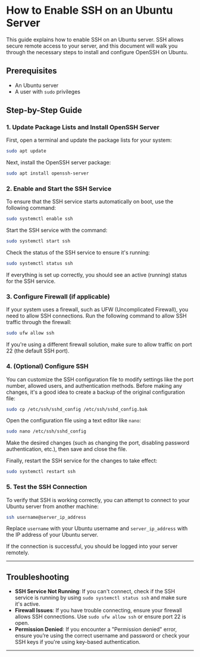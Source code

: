 # How to Enable SSH on an Ubuntu Server

This guide explains how to enable SSH on an Ubuntu server. SSH allows secure remote access to your server, and this document will walk you through the necessary steps to install and configure OpenSSH on Ubuntu.

## Prerequisites

- An Ubuntu server
- A user with `sudo` privileges

## Step-by-Step Guide

### 1. Update Package Lists and Install OpenSSH Server

First, open a terminal and update the package lists for your system:



```bash
sudo apt update
```

Next, install the OpenSSH server package:

```bash
sudo apt install openssh-server
```

### 2. Enable and Start the SSH Service

To ensure that the SSH service starts automatically on boot, use the following command:

```bash
sudo systemctl enable ssh
```

Start the SSH service with the command:

```bash
sudo systemctl start ssh
```

Check the status of the SSH service to ensure it's running:

```bash
sudo systemctl status ssh
```

If everything is set up correctly, you should see an active (running) status for the SSH service.

### 3. Configure Firewall (if applicable)

If your system uses a firewall, such as UFW (Uncomplicated Firewall), you need to allow SSH connections. Run the following command to allow SSH traffic through the firewall:

```bash
sudo ufw allow ssh
```

If you're using a different firewall solution, make sure to allow traffic on port 22 (the default SSH port).

### 4. (Optional) Configure SSH

You can customize the SSH configuration file to modify settings like the port number, allowed users, and authentication methods. Before making any changes, it's a good idea to create a backup of the original configuration file:

```bash
sudo cp /etc/ssh/sshd_config /etc/ssh/sshd_config.bak
```

Open the configuration file using a text editor like `nano`:

```bash
sudo nano /etc/ssh/sshd_config
```

Make the desired changes (such as changing the port, disabling password authentication, etc.), then save and close the file.

Finally, restart the SSH service for the changes to take effect:

```bash
sudo systemctl restart ssh
```

### 5. Test the SSH Connection

To verify that SSH is working correctly, you can attempt to connect to your Ubuntu server from another machine:

```bash
ssh username@server_ip_address
```

Replace `username` with your Ubuntu username and `server_ip_address` with the IP address of your Ubuntu server.

If the connection is successful, you should be logged into your server remotely.

---

## Troubleshooting

- **SSH Service Not Running**: If you can't connect, check if the SSH service is running by using `sudo systemctl status ssh` and make sure it's active.
- **Firewall Issues**: If you have trouble connecting, ensure your firewall allows SSH connections. Use `sudo ufw allow ssh` or ensure port 22 is open.
- **Permission Denied**: If you encounter a "Permission denied" error, ensure you’re using the correct username and password or check your SSH keys if you're using key-based authentication.

---

 
